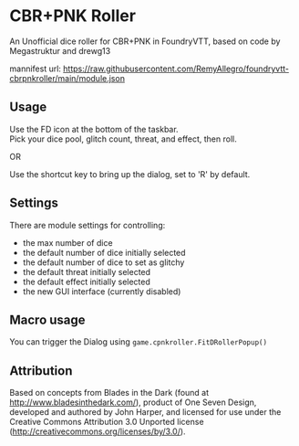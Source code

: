 # CBR+PNK Roller

An Unofficial dice roller for CBR+PNK in FoundryVTT, based on code by Megastruktur and drewg13

mannifest url: https://raw.githubusercontent.com/RemyAllegro/foundryvtt-cbrpnkroller/main/module.json 

## Usage

Use the FD icon at the bottom of the taskbar.<br>
Pick your dice pool, glitch count, threat, and effect, then roll.<br>

OR

Use the shortcut key to bring up the dialog, set to 'R' by default.

## Settings

There are module settings for controlling:<br>
- the max number of dice<br>
- the default number of dice initially selected<br>
- the default number of dice to set as glitchy<br>
- the default threat initially selected<br>
- the default effect initially selected<br>
- the new GUI interface (currently disabled)<br>

## Macro usage

You can trigger the Dialog using `game.cpnkroller.FitDRollerPopup()`

## Attribution
Based on concepts from Blades in the Dark (found at http://www.bladesinthedark.com/), product of One Seven Design, developed and authored by John Harper, and licensed for use under the Creative Commons Attribution 3.0 Unported license (http://creativecommons.org/licenses/by/3.0/).
